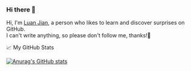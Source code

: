 ### Hi there 👋
  
Hi, I'm [Luan Jian](https://github.com/LuanJian), a person who likes to learn and discover surprises on GitHub.  
I can't write anything, so please don't follow me, thanks!:rofl:  
  
📈 My GitHub Stats  
  
[![Anurag's GitHub stats](https://github-readme-stats.vercel.app/api?username=LuanJian&hide=stars&count_private=true&show_icons=true&theme=dark)](https://github.com/anuraghazra/github-readme-stats)  

<!--
**LuanJian/LuanJian** is a ✨ _special_ ✨ repository because its `README.md` (this file) appears on your GitHub profile.

Here are some ideas to get you started:

- 🔭 I’m currently working on ...
- 🌱 I’m currently learning ...
- 👯 I’m looking to collaborate on ...
- 🤔 I’m looking for help with ...
- 💬 Ask me about ...
- 📫 How to reach me: ...
- 😄 Pronouns: ...
- ⚡ Fun fact: ...
-->

<!--
[anuraghazra/github-readme-stats](https://github.com/anuraghazra/github-readme-stats)
[abhisheknaiidu/awesome-github-profile-readme](https://github.com/abhisheknaiidu/awesome-github-profile-readme)
-->
